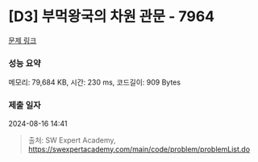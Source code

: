 # [D3] 부먹왕국의 차원 관문 - 7964 

[문제 링크](https://swexpertacademy.com/main/code/problem/problemDetail.do?contestProbId=AWuSgKpqmooDFASy) 

### 성능 요약

메모리: 79,684 KB, 시간: 230 ms, 코드길이: 909 Bytes

### 제출 일자

2024-08-16 14:41



> 출처: SW Expert Academy, https://swexpertacademy.com/main/code/problem/problemList.do